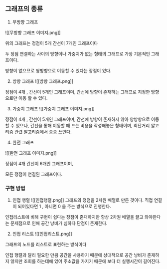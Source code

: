 ## 그래프의 종류
1. 무방향 그래프

![[무방향 그래프 이미지.png]]

위의 그래프는 정점이 5개 간선이 7개인 그래프이다 

두 정점 연결하는 사이의 방향이나 가중치가 없는 형태의 그래프로 가장 기본적인 그래프이다.  

방향이 없으므로 쌍방향으로 이동할 수 있다는 장점이 있다.  



2. 방향 그래프 
![[방향 그래프.png]]

정점이 4개 , 간선이 5개인 그래프이며, 
간선에 방향이 존재하는 그래프로 지정한 방향으로만 이동 할 수 있다.  

3. 가중치 그래프 
![[가중치 그래프 이미지.png]]

정점이 4개 , 간선이 5개인 그래프이며,
간선에 방향이 존재하지 않아 양방향으로 이동 할 수 있으나,  간선을 통해 이동할 때 드는 비용을 작성해놓은 형태이며, 최단거리 알고리즘 관련 알고리즘에서 종종 쓰인다.  

4. 완전 그래프

![[완전 그래프 이미지.png]]

정점이 4개 간선이 6개인 그래프이며, 

모든 정점이 연결된 그래프이다.


### 구현 방법

1. 인접 행렬
![[인접행렬.png]]
그래프의 정점을 2차원 배열로 만든 것이다. 
직접 연결이 되어있다면 1 , 아니면 0 을 주는 방식으로 진행한다. 

인접리스트에 비해 구현이 쉽다는 장점이 존재하지만 항상 2차원 배열을 끌고 와야한다는 문제점으로 인해 공간 낭비가 심하다 단점이 존재한다.

2. 인접 리스트
![[인접리스트.png]]

그래프의 노드를 리스트로 표현하는 방식이다

인접 행렬과 달리 필요한 만큼 공간을 사용하기 때문에 상대적으로 공간 낭비가 존재하지 않지만 조회를 하는데에 있어 주소값을 가지기 때문에 보다 더 실행시간이 길어진다.  



